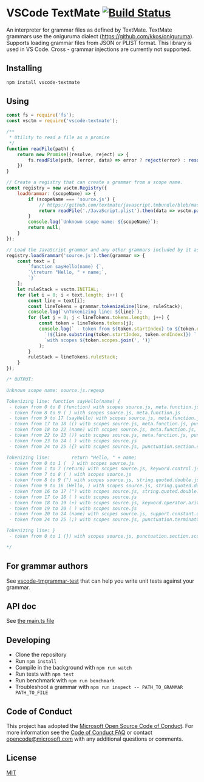 # VSCode TextMate [![Build Status](https://dev.azure.com/ms/vscode-textmate/_apis/build/status/microsoft.vscode-textmate?branchName=master)](https://dev.azure.com/ms/vscode-textmate/_build/latest?definitionId=172&branchName=master)

An interpreter for grammar files as defined by TextMate. TextMate grammars use the oniguruma dialect (https://github.com/kkos/oniguruma). Supports loading grammar files from JSON or PLIST format. This library is used in VS Code. Cross - grammar injections are currently not supported. 

## Installing

```sh
npm install vscode-textmate
```

## Using

```javascript
const fs = require('fs');
const vsctm = require('vscode-textmate');

/**
 * Utility to read a file as a promise
 */
function readFile(path) {
    return new Promise((resolve, reject) => {
        fs.readFile(path, (error, data) => error ? reject(error) : resolve(data));
    })
}

// Create a registry that can create a grammar from a scope name.
const registry = new vsctm.Registry({
    loadGrammar: (scopeName) => {
        if (scopeName === 'source.js') {
            // https://github.com/textmate/javascript.tmbundle/blob/master/Syntaxes/JavaScript.plist
            return readFile('./JavaScript.plist').then(data => vsctm.parseRawGrammar(data.toString()))
        }
        console.log(`Unknown scope name: ${scopeName}`);
        return null;
    }
});

// Load the JavaScript grammar and any other grammars included by it async.
registry.loadGrammar('source.js').then(grammar => {
    const text = [
        `function sayHello(name) {`,
        `\treturn "Hello, " + name;`,
        `}`
    ];
    let ruleStack = vsctm.INITIAL;
    for (let i = 0; i < text.length; i++) {
        const line = text[i];
        const lineTokens = grammar.tokenizeLine(line, ruleStack);
        console.log(`\nTokenizing line: ${line}`);
        for (let j = 0; j < lineTokens.tokens.length; j++) {
            const token = lineTokens.tokens[j];
            console.log(` - token from ${token.startIndex} to ${token.endIndex} ` +
              `(${line.substring(token.startIndex, token.endIndex)}) ` +
              `with scopes ${token.scopes.join(', ')}`
            );
        }
        ruleStack = lineTokens.ruleStack;
    }
});

/* OUTPUT:

Unknown scope name: source.js.regexp

Tokenizing line: function sayHello(name) {
 - token from 0 to 8 (function) with scopes source.js, meta.function.js, storage.type.function.js
 - token from 8 to 9 ( ) with scopes source.js, meta.function.js
 - token from 9 to 17 (sayHello) with scopes source.js, meta.function.js, entity.name.function.js
 - token from 17 to 18 (() with scopes source.js, meta.function.js, punctuation.definition.parameters.begin.js
 - token from 18 to 22 (name) with scopes source.js, meta.function.js, variable.parameter.function.js
 - token from 22 to 23 ()) with scopes source.js, meta.function.js, punctuation.definition.parameters.end.js
 - token from 23 to 24 ( ) with scopes source.js
 - token from 24 to 25 ({) with scopes source.js, punctuation.section.scope.begin.js

Tokenizing line:        return "Hello, " + name;
 - token from 0 to 1 (  ) with scopes source.js
 - token from 1 to 7 (return) with scopes source.js, keyword.control.js
 - token from 7 to 8 ( ) with scopes source.js
 - token from 8 to 9 (") with scopes source.js, string.quoted.double.js, punctuation.definition.string.begin.js
 - token from 9 to 16 (Hello, ) with scopes source.js, string.quoted.double.js
 - token from 16 to 17 (") with scopes source.js, string.quoted.double.js, punctuation.definition.string.end.js
 - token from 17 to 18 ( ) with scopes source.js
 - token from 18 to 19 (+) with scopes source.js, keyword.operator.arithmetic.js
 - token from 19 to 20 ( ) with scopes source.js
 - token from 20 to 24 (name) with scopes source.js, support.constant.dom.js
 - token from 24 to 25 (;) with scopes source.js, punctuation.terminator.statement.js

Tokenizing line: }
 - token from 0 to 1 (}) with scopes source.js, punctuation.section.scope.end.js

*/

```

## For grammar authors

See [vscode-tmgrammar-test](https://github.com/PanAeon/vscode-tmgrammar-test) that can help you write unit tests against your grammar. 

## API doc

See [the main.ts file](./src/main.ts)

## Developing

* Clone the repository
* Run `npm install`
* Compile in the background with `npm run watch`
* Run tests with `npm test`
* Run benchmark with `npm run benchmark`
* Troubleshoot a grammar with `npm run inspect -- PATH_TO_GRAMMAR PATH_TO_FILE`

## Code of Conduct

This project has adopted the [Microsoft Open Source Code of Conduct](https://opensource.microsoft.com/codeofconduct/). For more information see the [Code of Conduct FAQ](https://opensource.microsoft.com/codeofconduct/faq/) or contact [opencode@microsoft.com](mailto:opencode@microsoft.com) with any additional questions or comments.


## License
[MIT](https://github.com/Microsoft/vscode-textmate/blob/master/LICENSE.md)

